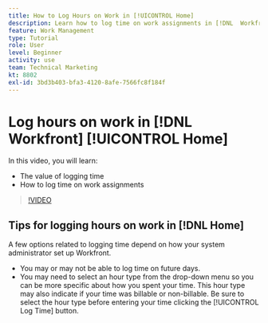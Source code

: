 ```yaml
---
title: How to Log Hours on Work in [!UICONTROL Home]
description: Learn how to log time on work assignments in [!DNL  Workfront]. Understand why logging time may be required at your organization.
feature: Work Management
type: Tutorial
role: User
level: Beginner
activity: use
team: Technical Marketing
kt: 8802
exl-id: 3bd3b403-bfa3-4120-8afe-7566fc8f184f
---
```

# Log hours on work in [!DNL Workfront] [!UICONTROL Home]

In this video, you will learn:

* The value of logging time
* How to log time on work assignments

>[!VIDEO](https://video.tv.adobe.com/v/335103/?quality=12)

## Tips for logging hours on work in [!DNL Home]

A few options related to logging time depend on how your system administrator set up Workfront.

* You may or may not be able to log time on future days.
* You may need to select an hour type from the drop-down menu so you can be more specific about how you spent your time. This hour type may also indicate if your time was billable or non-billable. Be sure to select the hour type before entering your time clicking the [!UICONTROL Log Time] button.

<!---
learn more URLs
--->
